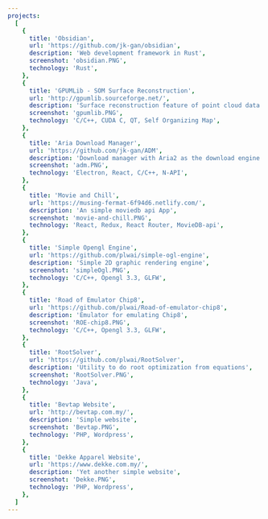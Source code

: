 ```yaml
---
projects:
  [
    {
      title: 'Obsidian',
      url: 'https://github.com/jk-gan/obsidian',
      description: 'Web development framework in Rust',
      screenshot: 'obsidian.PNG',
      technology: 'Rust',
    },
    {
      title: 'GPUMLib - SOM Surface Reconstruction',
      url: 'http://gpumlib.sourceforge.net/',
      description: 'Surface reconstruction feature of point cloud data in GPUMLib',
      screenshot: 'gpumlib.PNG',
      technology: 'C/C++, CUDA C, QT, Self Organizing Map',
    },
    {
      title: 'Aria Download Manager',
      url: 'https://github.com/jk-gan/ADM',
      description: 'Download manager with Aria2 as the download engine',
      screenshot: 'adm.PNG',
      technology: 'Electron, React, C/C++, N-API',
    },
    {
      title: 'Movie and Chill',
      url: 'https://musing-fermat-6f94d6.netlify.com/',
      description: 'An simple moviedb api App',
      screenshot: 'movie-and-chill.PNG',
      technology: 'React, Redux, React Router, MovieDB-api',
    },
    {
      title: 'Simple Opengl Engine',
      url: 'https://github.com/plwai/simple-ogl-engine',
      description: 'Simple 2D graphic rendering engine',
      screenshot: 'simpleOgl.PNG',
      technology: 'C/C++, Opengl 3.3, GLFW',
    },
    {
      title: 'Road of Emulator Chip8',
      url: 'https://github.com/plwai/Road-of-emulator-chip8',
      description: 'Emulator for emulating Chip8',
      screenshot: 'ROE-chip8.PNG',
      technology: 'C/C++, Opengl 3.3, GLFW',
    },
    {
      title: 'RootSolver',
      url: 'https://github.com/plwai/RootSolver',
      description: 'Utility to do root optimization from equations',
      screenshot: 'RootSolver.PNG',
      technology: 'Java',
    },
    {
      title: 'Bevtap Website',
      url: 'http://bevtap.com.my/',
      description: 'Simple website',
      screenshot: 'Bevtap.PNG',
      technology: 'PHP, Wordpress',
    },
    {
      title: 'Dekke Apparel Website',
      url: 'https://www.dekke.com.my/',
      description: 'Yet another simple website',
      screenshot: 'Dekke.PNG',
      technology: 'PHP, Wordpress',
    },
  ]
---
```

